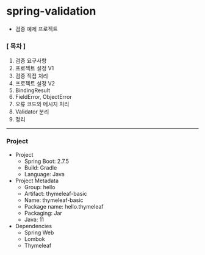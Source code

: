# spring-validation

- 검증 예제 프로젝트

### [ 목차 ]

1. 검증 요구사항
2. 프로젝트 설정 V1
3. 검증 직접 처리
4. 프로젝트 설정 V2
5. BindingResult
6. FieldError, ObjectError 
7. 오류 코드와 메시지 처리 
8. Validator 분리 
9. 정리

----

### Project

- Project
    - Spring Boot: 2.7.5
    - Build: Gradle
    - Language: Java
- Project Metadata
    - Group: hello
    - Artifact: thymeleaf-basic
    - Name: thymeleaf-basic
    - Package name: hello.thymeleaf
    - Packaging: Jar
    - Java: 11
- Dependencies
    - Spring Web
    - Lombok
    - Thymeleaf